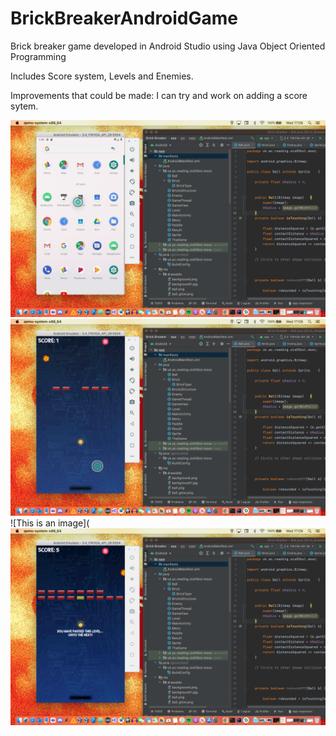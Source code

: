 # BrickBreakerAndroidGame
Brick breaker game developed in Android Studio using Java Object Oriented Programming

Includes Score system, Levels and Enemies.

Improvements that could be made:
I can try and work on adding a score sytem.

![This is an image](/screenshotfile/B121F641-6D3A-46F1-853E-00D31B4CDB8F.png)
![This is an image](/screenshotfile/A080DBAA-F59D-47E0-B460-B389F02913AE.png)
![This is an image](
![This is an image](/screenshotfile/D2554C72-17DD-43D0-A396-75120D0F07FC.png)
